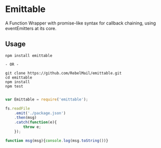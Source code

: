 # Emittable
A Function Wrapper with promise-like syntax for callback chaining, using eventEmitters at its core.

## Usage
```
npm install emittable

- OR -

git clone https://github.com/RebelMail/emittable.git
cd emittable
npm install
npm test
```

```javascript

var Emittable = require('emittable');

fs.readFile
	.emit('./package.json')
	.then(msg)
	.catch(function(e){
		throw e;
	});

function msg(msg){console.log(msg.toString())}

```
